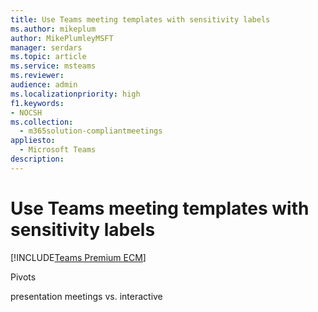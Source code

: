 ```yaml
---
title: Use Teams meeting templates with sensitivity labels
ms.author: mikeplum
author: MikePlumleyMSFT
manager: serdars
ms.topic: article
ms.service: msteams
ms.reviewer: 
audience: admin
ms.localizationpriority: high
f1.keywords:
- NOCSH
ms.collection: 
  - m365solution-compliantmeetings
appliesto: 
  - Microsoft Teams
description: 
---
```


# Use Teams meeting templates with sensitivity labels

[!INCLUDE[Teams Premium ECM](includes/teams-premium-ecm.md)]



Pivots

presentation meetings vs. interactive

